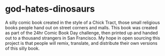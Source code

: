 # god-hates-dinosaurs
A silly comic book created in the style of a Chick Tract, those small religious books people hand out on street corners and malls. This book was created as part of the 24hr Comic Book Day challenge, then printed up and handed out to a thousand strangers in San Francisco. My hope in open sourcing this project is that people will remix, translate, and distribute their own versions of this silly book. 
